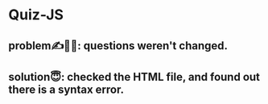 # Quiz-JS

## problem✍✍🏼: questions weren't changed.
## solution😇: checked the HTML file, and found out there is a syntax error. 
